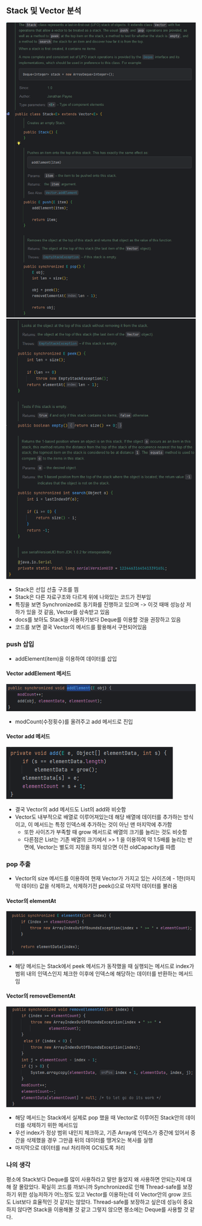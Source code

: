 ## Stack 및 Vector 분석
![img.png](image/img.png)
![img_1.png](image/img_1.png)

- Stack은 선입 선출 구조를 띔
- Stack은 다른 자료구조와 다르게 위에 나와있는 코드가 전부임
- 특징을 보면 Synchronized로 동기화를 진행하고 있으며 -> 이것 때매 성능상 저하가 있을 것 같음, Vector를 상속받고 있음
- docs를 보아도 Stack을 사용하기보다 Deque를 이용할 것을 권장하고 있음
- 코드를 보면 결국 Vector의 메서드를 활용해서 구현되어있음

### push 삽입
- addElement(item)을 이용하여 데이터를 삽입

#### Vector addElement 메서드
![img_2.png](image/img_2.png)
- modCount(수정횟수)를 올려주고 add 메서드로 진입

#### Vector add 메서드
![img_3.png](image/img_3.png)
- 결국 Vector의 add 메서드도 List의 add와 비슷함
- Vector도 내부적으로 배열로 이루어져있는데 해당 배열에 데이터를 추가하는 방식이고, 이 메서드는 특정 인덱스에 추가하는 것이 아닌 맨 마지막에 추가함
  - 또한 사이즈가 부족할 때 grow 메서드로 배열의 크기를 늘리는 것도 비슷함
  - 다른점은 List는 기존 배열의 크기에서 >> 1 을 이용하여 약 1.5배를 늘리는 반면에, Vector는 별도의 지정을 하지 않으면 이전 oldCapacity를 따름



### pop 추출
- Vector의 size 메서드를 이용하여 현재 Vector가 가지고 있는 사이즈에 - 1한(마지막 데이터) 값을 삭제하고, 삭제하기전 peek()으로 마지막 데이터를 불러옴

#### Vector의 elementAt
![img_4.png](image/img_4.png)
- 해당 메서드는 Stack에서 peek 메서드가 동작했을 때 실행되는 메서드로 index가 범위 내의 인덱스인지 체크한 이후에 인덱스에 해당하는 데이터를 반환하는 메서드임

#### Vector의 removeElementAt
![img_5.png](image/img_5.png)
- 해당 메서드는 Stack에서 실제로 pop 했을 때 Vector로 이루어진 Stack안의 데이터를 삭제하기 위한 메서드임
- 우선 index가 정상 범위 내인지 체크하고, 기존 Array에 인덱스가 중간에 있어서 중간을 삭제했을 경우 그만큼 뒤의 데이터를 땡겨오는 복사를 실행
- 마지막으로 데이터를 nul 처리하여 GC되도록 처리

### 나의 생각
평소에 Stack보다 Deque를 많이 사용하라고 말만 들었지 왜 사용하면 안되는지에 대해 잘 몰랐었다. 확실히 코드를 까보니까 Synchronized로 인해 Thread-safe를 보장하기 위한 성능저하가 어느정도 있고 Vector를 이용하는데 이 Vector안의 grow 코드도 List보다 효율적인 것 같지는 않았다. Thread-safe를 보장하고 싶은데 성능이 중요하지 않다면 Stack을 이용해볼 것 같고 그렇지 않으면 평소에는 Deque를 사용할 것 같다.